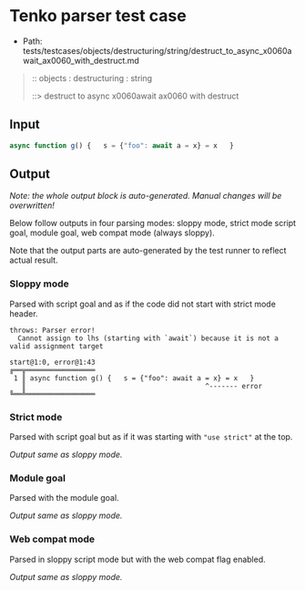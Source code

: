 # Tenko parser test case

- Path: tests/testcases/objects/destructuring/string/destruct_to_async_x0060await_ax0060_with_destruct.md

> :: objects : destructuring : string
>
> ::> destruct to async x0060await ax0060 with destruct

## Input


`````js
async function g() {   s = {"foo": await a = x} = x   }
`````

## Output

_Note: the whole output block is auto-generated. Manual changes will be overwritten!_

Below follow outputs in four parsing modes: sloppy mode, strict mode script goal, module goal, web compat mode (always sloppy).

Note that the output parts are auto-generated by the test runner to reflect actual result.

### Sloppy mode

Parsed with script goal and as if the code did not start with strict mode header.

`````
throws: Parser error!
  Cannot assign to lhs (starting with `await`) because it is not a valid assignment target

start@1:0, error@1:43
╔══╦═════════════════
 1 ║ async function g() {   s = {"foo": await a = x} = x   }
   ║                                            ^------- error
╚══╩═════════════════

`````

### Strict mode

Parsed with script goal but as if it was starting with `"use strict"` at the top.

_Output same as sloppy mode._

### Module goal

Parsed with the module goal.

_Output same as sloppy mode._

### Web compat mode

Parsed in sloppy script mode but with the web compat flag enabled.

_Output same as sloppy mode._
